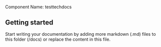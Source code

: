 # 
Component Name: 
testtechdocs

## Getting started

Start writing your documentation by adding more markdown (.md) files to this
folder (/docs) or replace the content in this file.